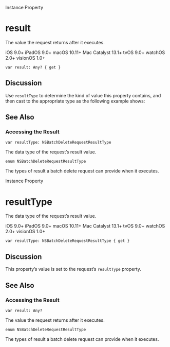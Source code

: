 Instance Property

# result

The value the request returns after it executes.

iOS 9.0+  iPadOS 9.0+  macOS 10.11+  Mac Catalyst 13.1+  tvOS 9.0+  watchOS
2.0+  visionOS 1.0+

    
    
    var result: Any? { get }

## Discussion

Use `resultType` to determine the kind of value this property contains, and
then cast to the appropriate type as the following example shows:

## See Also

### Accessing the Result

`var resultType: NSBatchDeleteRequestResultType`

The data type of the request’s result value.

`enum NSBatchDeleteRequestResultType`

The types of result a batch delete request can provide when it executes.

Instance Property

# resultType

The data type of the request’s result value.

iOS 9.0+  iPadOS 9.0+  macOS 10.11+  Mac Catalyst 13.1+  tvOS 9.0+  watchOS
2.0+  visionOS 1.0+

    
    
    var resultType: NSBatchDeleteRequestResultType { get }

## Discussion

This property’s value is set to the request’s `resultType` property.

## See Also

### Accessing the Result

`var result: Any?`

The value the request returns after it executes.

`enum NSBatchDeleteRequestResultType`

The types of result a batch delete request can provide when it executes.

